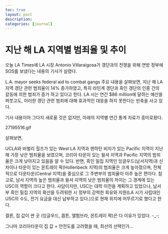 ```yaml
---
toc: true
layout: post
description:
categories: [journal]
---
```

# 지난 해 LA 지역별 범죄율 및 추이

오늘 LA Times에 LA 시장 Antonio Villaraigosa가 갱단과의 전쟁을 위해 연방 정부에 SOS를 보냈다는 내용의 기사가 실렸다.

L.A. mayor seeks federal aid to combat gangs
주요 내용을 살펴보면, 지난 해 LA 지역 갱단 관련 범죄율이 14% 증가하였고, 특히 라틴계 갱단과 흑인 갱단의 인종 간의 갈등에 의한 범죄가 증가 하고 있다고 한다. LA 시는 연간 $86 million에 달하는 예산을 퍼붓고도, 이러한 갱단 관련 범죄에 대해 효과적인 대응을 하지 못한다는 빈축을 사고 있다.

기사 내용이야 그다지 새로울 것은 없지만, 아래의 지역별 연간 통계 자료가 흥미로왔다.

27195516.gif

살펴보면,

UCLA와 비벌리 힐즈가 있는 West LA 지역과 맨하탄 비치가 있는 Pacific 지역이 지난 해 가장 낮은 범죄율을 보였으며,
코리아 타운이 있는 윌셔 지역과 Pacific 지역의 범죄율은 크게 낮아지고 있음을 알 수 있다.
반면, 흑인 밀집 지역인 잉글우드(남서지역)과 신 차이나 타운이 있는 몬트레이 팍(Hollenbeck 지역)의 범죄율은 크게 높아졌으며,
전체 적으로 다운타운(Central 지역)을 중심으로 그 주변부의 범죄율이 아주 높은 편이다.
참고로, 남서 지역의 높은 범죄율과 윌셔 지역의 낮은 범죄율의 차이는 그 경계에 있는 USC의 역할이 크다고 한다. 사담이지만, USC는 대학 이전을 계획하고 있었으나, 남서부 흑인 밀집 지역의 확산을 두려워한 시 정부의 강력한 회유와 지원(LA 시가 사립대인 USC의 수도, 전기 요금을 대신 납부하고 있다.)으로 현재 위치에 머무르기로 했다고 한다.

결론, 집 값이 싼 곳 (잉글우드, 콤튼, 앨험브라, 몬트레이 팍)은 다 이유가 있었다. -_-;

그나마 코리아타운이 집 값 + 안전도를 고려했을 때, 최선의 선택인가…